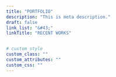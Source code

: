 ```yaml
---
title: "PORTFOLIO"
description: "This is meta description."
draft: false
link_list: "&#43;"
linkTitle: "RECENT WORKS"


# custom style
custom_class: ""
custom_attributes: ""
custom_css: ""
---
```

